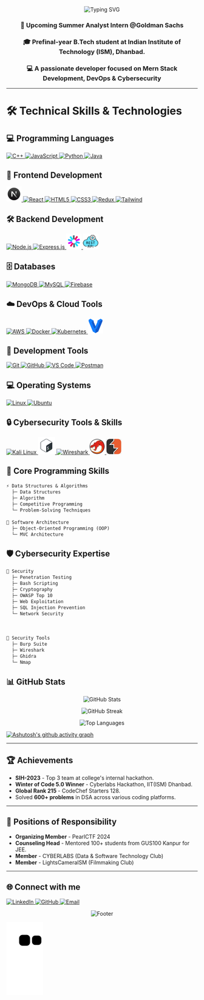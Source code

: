 
<!-- Dark theme optimized header with custom styling -->
<div align="center">
  <img src="https://readme-typing-svg.demolab.com?font=Fira+Code&weight=600&size=28&duration=4000&pause=1000&color=00E7FF&center=true&vCenter=true&random=false&width=535&lines=Hi+%F0%9F%91%8B+I'm+Adarsh+Singh+Parihar;Mern+Stack+Developer;DevOps+Enthusiast" alt="Typing SVG" />
</div>

<!-- Introduction Section -->
<h3 align="center">💼 Upcoming Summer Analyst Intern @Goldman Sachs </h3>
 <h3 align="center">🎓 Prefinal-year B.Tech student at Indian Institute of Technology (ISM), Dhanbad. </h3>
<h3 align="center">💻 A passionate developer focused on Mern Stack Development, DevOps & Cybersecurity</h3>

---

# 🛠️ Technical Skills & Technologies

## 💻 Programming Languages
<p align="left">
<a href="https://www.cplusplus.com/" target="_blank">
<img src="https://skillicons.dev/icons?i=cpp" width="40" height="40" alt="C++"/>
</a>
<a href="https://developer.mozilla.org/en-US/docs/Web/JavaScript">
<img src="https://skillicons.dev/icons?i=js" width="40" height="40" alt="JavaScript"/>
</a>
<a href="https://www.python.org">
<img src="https://skillicons.dev/icons?i=python" width="40" height="40" alt="Python"/>
</a>
<a href="https://www.java.com">
<img src="https://skillicons.dev/icons?i=java" width="40" height="40" alt="Java"/>
</a>
</p>

## 🚀 Frontend Development
<p align="left">
<a href="https://nextjs.org/">
<img src="./src/next.png" width="40" height="40" alt="React"/>
</a>
<a href="https://reactjs.org/">
<img src="https://skillicons.dev/icons?i=react" width="40" height="40" alt="React"/>
</a>
<a href="https://www.w3.org/html/">
<img src="https://skillicons.dev/icons?i=html" width="40" height="40" alt="HTML5"/>
</a>
<a href="https://www.w3schools.com/css/">
<img src="https://skillicons.dev/icons?i=css" width="40" height="40" alt="CSS3"/>
</a>
<a href="https://redux.js.org">
<img src="https://skillicons.dev/icons?i=redux" width="40" height="40" alt="Redux"/>
</a>
<a href="https://tailwindcss.com/">
<img src="https://skillicons.dev/icons?i=tailwind" width="40" height="40" alt="Tailwind"/>
</a>
</p>

## 🛠️ Backend Development
<p align="left">
<a href="https://nodejs.org">
<img src="https://skillicons.dev/icons?i=nodejs" width="40" height="40" alt="Node.js"/>
</a>
<a href="https://expressjs.com">
<img src="https://skillicons.dev/icons?i=express" width="40" height="40" alt="Express.js"/>
</a>
<a href="https://jwt.io/">
<img src="./src/jwt.png" width="40" height="40" alt="JWT"/>
</a>
<a href="https://www.geeksforgeeks.org/rest-api-introduction/">
<img src="./src/rest-api.png" width="40" height="40" alt="Rest API"/>
</a>
</p>

## 🗄️ Databases
<p align="left">
<a href="https://www.mongodb.com/">
<img src="https://skillicons.dev/icons?i=mongodb" width="40" height="40" alt="MongoDB"/>
</a>
<a href="https://www.mysql.com/">
<img src="https://skillicons.dev/icons?i=mysql" width="40" height="40" alt="MySQL"/>
</a>
<a href="https://firebase.google.com/">
<img src="https://skillicons.dev/icons?i=firebase" width="40" height="40" alt="Firebase"/>
</a>
</p>

## ☁️ DevOps & Cloud Tools
<p align="left">
<a href="https://aws.amazon.com">
<img src="https://skillicons.dev/icons?i=aws" width="40" height="40" alt="AWS"/>
</a>
<a href="https://www.docker.com/">
<img src="https://skillicons.dev/icons?i=docker" width="40" height="40" alt="Docker"/>
</a>
<a href="https://kubernetes.io">
<img src="https://skillicons.dev/icons?i=kubernetes" width="40" height="40" alt="Kubernetes"/>
</a>
<a href="https://www.vagrantup.com/">
<img src="./src/vagrant.svg" width="40" height="40" alt="Vagrant"/>
</a>
</p>

## 🔧 Development Tools
<p align="left">
<a href="https://git-scm.com/">
<img src="https://skillicons.dev/icons?i=git" width="40" height="40" alt="Git"/>
</a>
<a href="https://github.com/">
<img src="https://skillicons.dev/icons?i=github" width="40" height="40" alt="GitHub"/>
</a>
<a href="https://code.visualstudio.com/">
<img src="https://skillicons.dev/icons?i=vscode" width="40" height="40" alt="VS Code"/>
</a>
<a href="https://postman.com">
<img src="https://skillicons.dev/icons?i=postman" width="40" height="40" alt="Postman"/>
</a>
</p>

## 💻 Operating Systems
<p align="left">
<a href="https://www.linux.org/">
<img src="https://skillicons.dev/icons?i=linux" width="40" height="40" alt="Linux"/>
</a>
<a href="https://ubuntu.com/">
<img src="https://skillicons.dev/icons?i=ubuntu" width="40" height="40" alt="Ubuntu"/>
</a>
</p>

## 🔒 Cybersecurity Tools & Skills
<p align="left">
<a href="https://www.kali.org/">
<img src="https://skillicons.dev/icons?i=linux" width="40" height="40" alt="Kali Linux"/>
</a>
<a href="https://en.wikipedia.org/wiki/Bash_(Unix_shell)">
<img src="./src/full_colored_dark.svg"height="45" alt="Bash Shell"/>
</a>
<a href="https://www.wireshark.org/">
<img src="https://www.wireshark.org/assets/icons/wireshark-fin@2x.png" width="40" height="40" padding="5" alt="Wireshark" />
</a>
<a href="https://ghidra-sre.org/">
<img src="./src/Ghidra_logo.svg.png" width="40" height="40" alt="Ghidra"/>
</a>
<a href="https://portswigger.net/burp/">
<img src="./src/image.png" width="40" height="40" padding="5" alt="Burp Suite" />
</a>
</p>

## 🧠 Core Programming Skills
```text
⚡ Data Structures & Algorithms
  ├─ Data Structures
  ├─ Algorithm
  ├─ Competitive Programming
  └─ Problem-Solving Techniques

🎯 Software Architecture
  ├─ Object-Oriented Programming (OOP)
  └─ MVC Architecture

```

## 🛡️ Cybersecurity Expertise
```text
🔐 Security
  ├─ Penetration Testing
  ├─ Bash Scripting
  ├─ Cryptography
  ├─ OWASP Top 10
  ├─ Web Exploitation
  ├─ SQL Injection Prevention
  └─ Network Security



🔧 Security Tools
  ├─ Burp Suite
  ├─ Wireshark
  ├─ Ghidra
  └─ Nmap
```

## 📊 GitHub Stats

<!-- GitHub Stats Cards with Dark Theme -->
<p align="center">
<img src="https://github-readme-stats.vercel.app/api?username=adarsh40parihar&show_icons=true&theme=radical&bg_color=0D1117&hide_border=true" alt="GitHub Stats" />
</p>

<p align="center">
<img src="https://github-readme-streak-stats.herokuapp.com/?user=adarsh40parihar&theme=radical&background=0D1117&hide_border=true" alt="GitHub Streak" />
</p>

<p align="center">
<img src="https://github-readme-stats.vercel.app/api/top-langs/?username=adarsh40parihar&layout=compact&theme=radical&bg_color=0D1117&hide_border=true" alt="Top Languages" />
</p>

<!-- GitHub Activity Graph -->
[![Ashutosh's github activity graph](https://github-readme-activity-graph.vercel.app/graph?username=adarsh40parihar&theme=react-dark&hide_border=true)](https://github.com/ashutosh00710/github-readme-activity-graph)


---

## 🏆 Achievements

- **SIH-2023** - Top 3 team at college's internal hackathon.
- **Winter of Code 5.0 Winner** - Cyberlabs Hackathon, IIT(ISM) Dhanbad.
- **Global Rank 215** - CodeChef Starters 128.
- Solved **600+ problems** in DSA across various coding platforms.

---

## 🎯 Positions of Responsibility

- **Organizing Member** - PearlCTF 2024
- **Counseling Head** - Mentored 100+ students from GUS100 Kanpur for JEE.
- **Member** - CYBERLABS (Data & Software Technology Club)
- **Member** - LightsCameraISM (Filmmaking Club)

---


## 🌐 Connect with me
<p align="left">
<a href="https://www.linkedin.com/in/adarsh40parihar/" target="_blank">
<img src="https://skillicons.dev/icons?i=linkedin" alt="LinkedIn" height="40" width="40"/>
</a>
<a href="https://github.com/adarsh40parihar" target="_blank">
<img src="https://skillicons.dev/icons?i=github" alt="GitHub" height="40" width="40"/>
</a>
<a href="mailto:adarshparihar2540@gmail.com">
<img src="https://skillicons.dev/icons?i=gmail" alt="Email" height="40" width="40"/>
</a>
</p>

<!-- Footer -->
<p align="center">
<img src="https://readme-typing-svg.demolab.com?font=Fira+Code&size=18&duration=2000&pause=1000&color=00E7FF&center=true&vCenter=true&random=false&width=435&lines=Thanks+for+visiting!;Let's+connect+and+create+together!" alt="Footer" />
</p>

<!-- Snake Animation -->
<picture>
  <source media="(prefers-color-scheme: dark)" srcset="https://raw.githubusercontent.com/adarsh40parihar/adarsh40parihar/output/github-contribution-grid-snake-dark.svg">
  <source media="(prefers-color-scheme: light)" srcset="https://raw.githubusercontent.com/adarsh40parihar/adarsh40parihar/output/github-contribution-grid-snake.svg">
  <img alt="github contribution grid snake animation" src="https://raw.githubusercontent.com/adarsh40parihar/adarsh40parihar/output/github-contribution-grid-snake.svg">
</picture>
